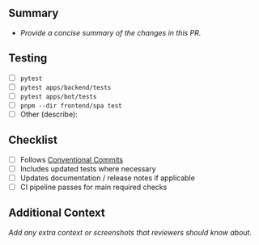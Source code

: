 ## Summary

- _Provide a concise summary of the changes in this PR._

## Testing

- [ ] `pytest`
- [ ] `pytest apps/backend/tests`
- [ ] `pytest apps/bot/tests`
- [ ] `pnpm --dir frontend/spa test`
- [ ] Other (describe):

## Checklist

- [ ] Follows [Conventional Commits](https://www.conventionalcommits.org/en/v1.0.0/)
- [ ] Includes updated tests where necessary
- [ ] Updates documentation / release notes if applicable
- [ ] CI pipeline passes for main required checks

## Additional Context

_Add any extra context or screenshots that reviewers should know about._
